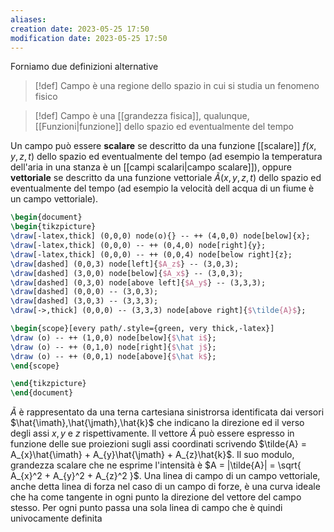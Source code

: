 ```yaml
---
aliases: 
creation date: 2023-05-25 17:50
modification date: 2023-05-25 17:50
---
```


Forniamo due definizioni alternative
> [!def]
> Campo è una regione dello spazio in cui si studia un fenomeno fisico


> [!def]
> Campo è una [[grandezza fisica]], qualunque, [[Funzioni|funzione]] dello spazio ed eventualmente del tempo

Un campo può essere **scalare** se descritto da una funzione [[scalare]] $f(x,y,z,t)$ dello spazio ed eventualmente del tempo (ad esempio la temperatura dell'aria in una stanza è un [[campi scalari|campo scalare]]), oppure **vettoriale** se descritto da una funzione vettoriale $\tilde{A} (x,y,z,t)$ dello spazio ed eventualmente del tempo (ad esempio la velocità dell acqua di un fiume è un campo vettoriale).

```tikz
\begin{document}
\begin{tikzpicture}
\draw[-latex,thick] (0,0,0) node(o){} -- ++ (4,0,0) node[below]{x};
\draw[-latex,thick] (0,0,0) -- ++ (0,4,0) node[right]{y};
\draw[-latex,thick] (0,0,0) -- ++ (0,0,4) node[below right]{z};
\draw[dashed] (0,0,3) node[left]{$A_z$} -- (3,0,3);
\draw[dashed] (3,0,0) node[below]{$A_x$} -- (3,0,3);
\draw[dashed] (0,3,0) node[above left]{$A_y$} -- (3,3,3);
\draw[dashed] (0,0,0) -- (3,0,3);
\draw[dashed] (3,0,3) -- (3,3,3);
\draw[->,thick] (0,0,0) -- (3,3,3) node[above right]{$\tilde{A}$};

\begin{scope}[every path/.style={green, very thick,-latex}]
\draw (o) -- ++ (1,0,0) node[below]{$\hat i$};
\draw (o) -- ++ (0,1,0) node[right]{$\hat j$};
\draw (o) -- ++ (0,0,1) node[above]{$\hat k$};
\end{scope}

\end{tikzpicture}
\end{document}
```


$\tilde{A}$ è rappresentato da una terna cartesiana sinistrorsa identificata dai versori $\hat{\imath},\hat{\jmath},\hat{k}$ che indicano la direzione ed il verso degli assi $x,y$ e $z$ rispettivamente. Il vettore $\tilde{A}$ può essere espresso in funzione delle sue proiezioni sugli assi coordinati scrivendo $\tilde{A} = A_{x}\hat{\imath} + A_{y}\hat{\jmath} + A_{z}\hat{k}$. Il suo modulo, grandezza scalare che ne esprime l'intensità è $A = |\tilde{A}| = \sqrt{ A_{x}^2 + A_{y}^2 + A_{z}^2 }$.
Una linea di campo di un campo vettoriale, anche detta linea di forza nel caso di un campo di forze, è una curva ideale che ha come tangente in ogni punto la direzione del vettore del campo stesso. Per ogni punto passa una sola linea di campo che è quindi univocamente definita